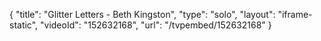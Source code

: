 {
    "title": "Glitter Letters - Beth Kingston",
    "type": "solo",
    "layout": "iframe-static",
    "videoId": "152632168",
    "url": "\/tvpembed\/152632168"
}
